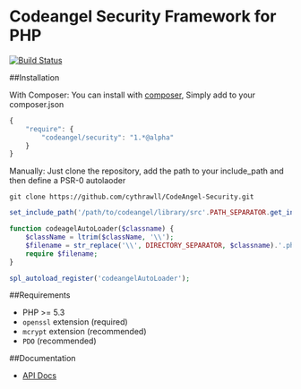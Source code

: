 Codeangel Security Framework for PHP
====================================

[![Build Status](https://travis-ci.org/cythrawll/CodeAngel-Security.png?branch=master)](https://travis-ci.org/cythrawll/CodeAngel-Security)

##Installation

With Composer:
You can install with [composer](http://getcomposer.org/), Simply add to your composer.json
```javascript
{
    "require": {
        "codeangel/security": "1.*@alpha"
    }
}       
```

Manually:
Just clone the repository, add the path to your include_path and then define a PSR-0 autolaoder
```
git clone https://github.com/cythrawll/CodeAngel-Security.git
```

```php
set_include_path('/path/to/codeangel/library/src'.PATH_SEPARATOR.get_include_path());

function codeagelAutoLoader($classname) {
    $className = ltrim($className, '\\');
    $filename = str_replace('\\', DIRECTORY_SEPARATOR, $classname).'.php';
    require $filename;
}

spl_autoload_register('codeangelAutoLoader');
```

##Requirements

* PHP >= 5.3
* `openssl` extension (required)
* `mcrypt` extension (recommended)
* `PDO` (recommended)

##Documentation

* [API Docs](http://cythrawll.github.com/CodeAngel-Security/docs) 

